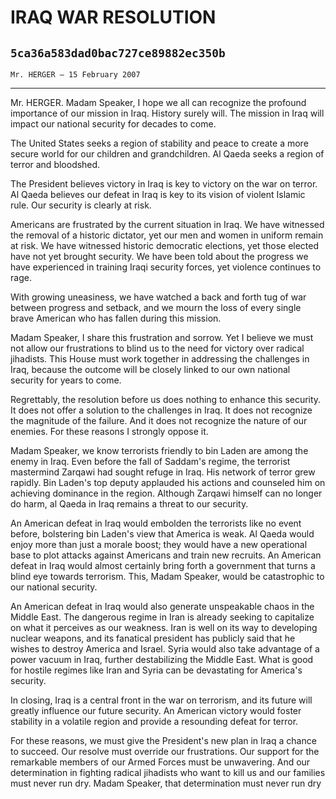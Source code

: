 # IRAQ WAR RESOLUTION
## `5ca36a583dad0bac727ce89882ec350b`
`Mr. HERGER — 15 February 2007`

---


Mr. HERGER. Madam Speaker, I hope we all can recognize the profound 
importance of our mission in Iraq. History surely will. The mission in 
Iraq will impact our national security for decades to come.

The United States seeks a region of stability and peace to create a 
more secure world for our children and grandchildren. Al Qaeda seeks a 
region of terror and bloodshed.

The President believes victory in Iraq is key to victory on the war 
on terror. Al Qaeda believes our defeat in Iraq is key to its vision of 
violent Islamic rule. Our security is clearly at risk.

Americans are frustrated by the current situation in Iraq. We have 
witnessed the removal of a historic dictator, yet our men and women in 
uniform remain at risk. We have witnessed historic democratic 
elections, yet those elected have not yet brought security. We have 
been told about the progress we have experienced in training Iraqi 
security forces, yet violence continues to rage.

With growing uneasiness, we have watched a back and forth tug of war 
between progress and setback, and we mourn the loss of every single 
brave American who has fallen during this mission.

Madam Speaker, I share this frustration and sorrow. Yet I believe we 
must not allow our frustrations to blind us to the need for victory 
over radical jihadists. This House must work together in addressing the 
challenges in Iraq, because the outcome will be closely linked to our 
own national security for years to come.

Regrettably, the resolution before us does nothing to enhance this 
security. It does not offer a solution to the challenges in Iraq. It 
does not recognize the magnitude of the failure. And it does not 
recognize the nature of our enemies. For these reasons I strongly 
oppose it.

Madam Speaker, we know terrorists friendly to bin Laden are among the 
enemy in Iraq. Even before the fall of Saddam's regime, the terrorist 
mastermind Zarqawi had sought refuge in Iraq. His network of terror 
grew rapidly. Bin Laden's top deputy applauded his actions and 
counseled him on achieving dominance in the region. Although Zarqawi 
himself can no longer do harm, al Qaeda in Iraq remains a threat to our 
security.

An American defeat in Iraq would embolden the terrorists like no 
event before, bolstering bin Laden's view that America is weak. Al 
Qaeda would enjoy more than just a morale boost; they would have a new 
operational base to plot attacks against Americans and train new 
recruits. An American defeat in Iraq would almost certainly bring forth 
a government that turns a blind eye towards terrorism. This, Madam 
Speaker, would be catastrophic to our national security.

An American defeat in Iraq would also generate unspeakable chaos in 
the Middle East. The dangerous regime in Iran is already seeking to 
capitalize on what it perceives as our weakness. Iran is well on its 
way to developing nuclear weapons, and its fanatical president has 
publicly said that he wishes to destroy America and Israel. Syria would 
also take advantage of a power vacuum in Iraq, further destabilizing 
the Middle East. What is good for hostile regimes like Iran and Syria 
can be devastating for America's security.

In closing, Iraq is a central front in the war on terrorism, and its 
future will greatly influence our future security. An American victory 
would foster stability in a volatile region and provide a resounding 
defeat for terror.

For these reasons, we must give the President's new plan in Iraq a 
chance to succeed. Our resolve must override our frustrations. Our 
support for the remarkable members of our Armed Forces must be 
unwavering. And our determination in fighting radical jihadists who 
want to kill us and our families must never run dry. Madam Speaker, 
that determination must never run dry